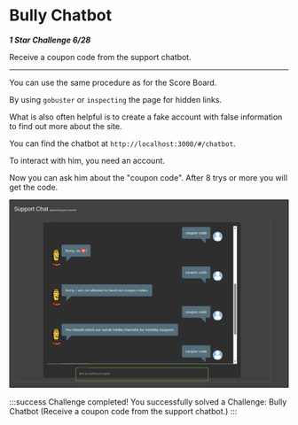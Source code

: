 # Bully Chatbot

***1 Star Challenge 6/28***

Receive a coupon code from the support chatbot.

----

You can use the same procedure as for the Score Board.

By using `gobuster` or `inspecting` the page for hidden links.

What is also often helpful is to create a fake account with false information to find out more about the site.

You can find the chatbot at `http://localhost:3000/#/chatbot`.

To interact with him, you need an account.

Now you can ask him about the "coupon code". After 8 trys or more you will get the code.

![coupon_code.png](../img/coupon_code.png)

:::success Challenge completed!
You successfully solved a Challenge: Bully Chatbot (Receive a coupon code from the support chatbot.)
:::